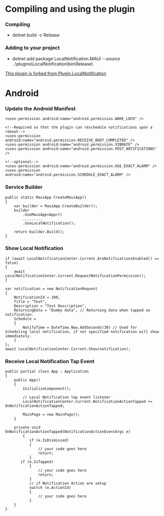 ﻿# Compiling and using the plugin
### Compiling
-  dotnet build -c Release
### Adding to your project
- dotnet add package LocalNotification.MAUI --source ..\plugins\LocalNotification\bin\Release\

[This plugin is forked from Plugin.LocalNotification](https://github.com/thudugala/Plugin.LocalNotification)

# Android

### Update the Android Manifest
```
<uses-permission android:name="android.permission.WAKE_LOCK" />

<!--Required so that the plugin can reschedule notifications upon a reboot-->
<uses-permission android:name="android.permission.RECEIVE_BOOT_COMPLETED" />
<uses-permission android:name="android.permission.VIBRATE" />
<uses-permission android:name="android.permission.POST_NOTIFICATIONS" />

<!--optional-->
<uses-permission android:name="android.permission.USE_EXACT_ALARM" />
<uses-permission android:name="android.permission.SCHEDULE_EXACT_ALARM" />
```

### Service Builder
```
public static MauiApp CreateMauiApp()
{
	var builder = MauiApp.CreateBuilder();
	builder
		.UseMauiApp<App>()
		.........
		.UseLocalNotification();
			
	return builder.Build();
}
```

### Show Local Notification
```
if (await LocalNotificationCenter.Current.AreNotificationsEnabled() == false)
{
    await LocalNotificationCenter.Current.RequestNotificationPermission();
}

var notification = new NotificationRequest
{
    NotificationId = 100,
    Title = "Test",
    Description = "Test Description",
    ReturningData = "Dummy data", // Returning data when tapped on notification.
    Schedule = 
    {
        NotifyTime = DateTime.Now.AddSeconds(30) // Used for Scheduling local notification, if not specified notification will show immediately.
    }
};
await LocalNotificationCenter.Current.Show(notification);
```

### Receive Local Notification Tap Event
```
public partial class App : Application
{
	public App()
	{
		InitializeComponent();

		// Local Notification tap event listener
		LocalNotificationCenter.Current.NotificationActionTapped += OnNotificationActionTapped;

		MainPage = new MainPage();
	}
	
	private void OnNotificationActionTapped(NotificationActionEventArgs e)
    	{
           if (e.IsDismissed)
           {
               // your code goes here
               return;
           }
	   if (e.IsTapped)
           {
               // your code goes here
               return;
           }
           // if Notification Action are setup
           switch (e.ActionId)
           {
               // your code goes here
           }
	}
}
```